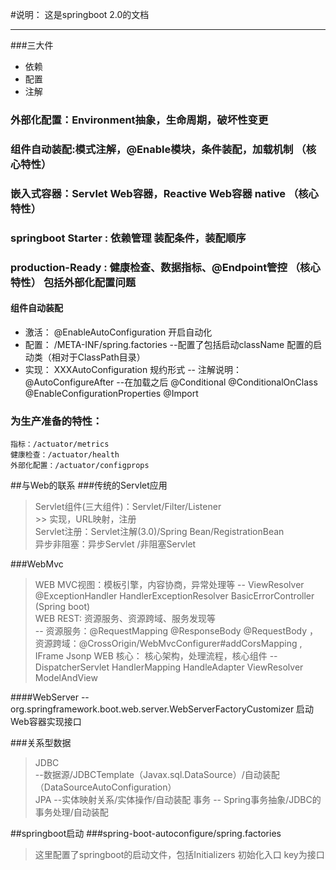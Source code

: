 #说明： 这是springboot 2.0的文档
***
###三大件
* 依赖
* 配置
* 注解

### 外部化配置：Environment抽象，生命周期，破坏性变更 
### 组件自动装配:模式注解，@Enable模块，条件装配，加载机制 （核心特性）
### 嵌入式容器：Servlet Web容器，Reactive Web容器 native （核心特性）
### springboot Starter : 依赖管理 装配条件，装配顺序 
### production-Ready : 健康检查、数据指标、@Endpoint管控 （核心特性） 包括外部化配置问题

#### 组件自动装配
   * 激活： @EnableAutoConfiguration 开启自动化
   * 配置： /META-INF/spring.factories --配置了包括启动className 配置的启动类（相对于ClassPath目录）
   * 实现： XXXAutoConfiguration  规约形式
   -- 注解说明：
        @AutoConfigureAfter --在加载之后
        @Conditional
        @ConditionalOnClass
        @EnableConfigurationProperties
        @Import
### 为生产准备的特性：
    指标：/actuator/metrics
    健康检查：/actuator/health
    外部化配置：/actuator/configprops
##与Web的联系
###传统的Servlet应用
 > Servlet组件(三大组件)：Servlet/Filter/Listener  
    >> 实现，URL映射，注册  
 > Servlet注册：Servlet注解(3.0)/Spring Bean/RegistrationBean  
 > 异步非阻塞：异步Servlet /非阻塞Servlet
 

###WebMvc
> WEB MVC视图：模板引擎，内容协商，异常处理等
  -- ViewResolver @ExceptionHandler HandlerExceptionResolver BasicErrorController (Spring boot)      
> WEB REST: 资源服务、资源跨域、服务发现等   
  -- 资源服务：@RequestMapping @ResponseBody @RequestBody ， 资源跨域：@CrossOrigin/WebMvcConfigurer#addCorsMapping ,  IFrame Jsonp
> WEB 核心： 核心架构，处理流程，核心组件 
 -- DispatcherServlet HandlerMapping  HandleAdapter ViewResolver ModelAndView

####WebServer
-- org.springframework.boot.web.server.WebServerFactoryCustomizer 启动Web容器实现接口

###关系型数据
> JDBC    
    --数据源/JDBCTemplate（Javax.sql.DataSource）/自动装配（DataSourceAutoConfiguration）   
> JPA
    --实体映射关系/实体操作/自动装配
> 事务
    -- Spring事务抽象/JDBC的事务处理/自动装配
 

##springboot启动
###spring-boot-autoconfigure/spring.factories 
 > 这里配置了springboot的启动文件，包括Initializers 初始化入口 key为接口